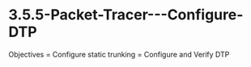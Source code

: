 # 3.5.5-Packet-Tracer---Configure-DTP
Objectives =   Configure static trunking  =   Configure and Verify DTP
